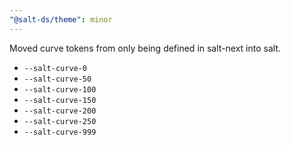 ```yaml
---
"@salt-ds/theme": minor
---
```


Moved curve tokens from only being defined in salt-next into salt.

- `--salt-curve-0`
- `--salt-curve-50`
- `--salt-curve-100`
- `--salt-curve-150`
- `--salt-curve-200`
- `--salt-curve-250`
- `--salt-curve-999`
